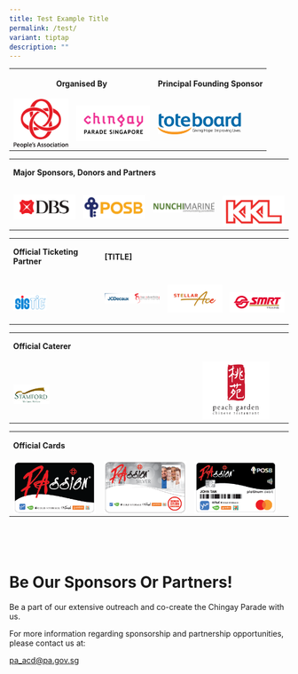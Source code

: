 ```yaml
---
title: Test Example Title
permalink: /test/
variant: tiptap
description: ""
---
```

<p></p><table><tbody><tr><th rowspan="1" colspan="2"><p>Organised By</p></th><th rowspan="1" colspan="2"><p>Principal Founding Sponsor</p></th></tr><tr><td rowspan="1" colspan="1"><div class="isomer-image-wrapper"><img style="width:100px;float:left;" height="auto" width="100%" alt="People's Association" src="/images/Sponsors%20&amp;%20Donors/pa-14-october-2019-18-19-28.png"></div></td><td rowspan="1" colspan="1"><div class="isomer-image-wrapper"><img style="width: 133px; float: left;" height="auto" width="100%" alt="Chingay Parade Singapore" src="/images/Sponsors%20&amp;%20Donors/chingay-(black)-31-october-2021-11-10-19.png"></div></td><td rowspan="1" colspan="1"><div class="isomer-image-wrapper"><img style="width:150px;float:left;" height="auto" width="100%" alt="Toteboard" src="/images/Sponsors%20&amp;%20Donors/Tote_Board_Logo_horizontal__Colour_.png"></div></td><td rowspan="1" colspan="1"><p></p></td></tr></tbody></table><p></p><table><tbody><tr><td rowspan="1" colspan="4"><p><strong>Major Sponsors, Donors and Partners</strong></p></td></tr><tr><td rowspan="1" colspan="1"><div class="isomer-image-wrapper"><img style="width: 100%;" height="auto" width="100%" alt="" src="/images/Sponsors &amp; Donors/dbs--21-january-2022-10-35-18.png"></div></td><td rowspan="1" colspan="1"><div class="isomer-image-wrapper"><img style="width: 100%;" height="auto" width="100%" alt="" src="/images/Sponsors &amp; Donors/posb-18-october-2019-16-39-35.png"></div></td><td rowspan="1" colspan="1"><div class="isomer-image-wrapper"><img style="width: 100%" height="auto" width="100%" alt="" src="/images/Sponsors &amp; Donors/nunchimarine-10-january-2022-11-10-29.png"></div></td><td rowspan="1" colspan="1"><p></p><div class="isomer-image-wrapper"><img style="width: 100%" height="auto" width="100%" alt="" src="/images/Sponsors &amp; Donors/kkl-14-october-2019-18-47-18.png"></div></td></tr></tbody></table><p></p><table><tbody><tr><td rowspan="1" colspan="1"><p><strong>Official Ticketing Partner</strong></p></td><td rowspan="1" colspan="3"><p><strong>[TITLE]</strong></p></td></tr><tr><td rowspan="1" colspan="1"><p></p><div class="isomer-image-wrapper"><img style="width: 40%;" height="auto" width="100%" alt="" src="/images/SISTIC_Logo_Full_Color.png"></div></td><td rowspan="1" colspan="1"><div class="isomer-image-wrapper"><img style="width: 100%" height="auto" width="100%" alt="" src="/images/support-by.png"></div></td><td rowspan="1" colspan="1"><p></p><div class="isomer-image-wrapper"><img style="width: 100%" height="auto" width="100%" alt="" src="/images/Sponsors &amp; Donors/Stellar_Ace_logo.png"></div><p></p></td><td rowspan="1" colspan="1"><p></p><div class="isomer-image-wrapper"><img style="width: 100%" height="auto" width="100%" alt="" src="/images/Sponsors &amp; Donors/SMRT_Trains_Logo_Pantone_190429_.jpg"></div></td></tr></tbody></table><table><tbody><tr><td rowspan="1" colspan="4"><p><strong>Official Caterer</strong></p></td></tr><tr><td rowspan="1" colspan="1"><p></p><div class="isomer-image-wrapper"><img style="width: 20%;" height="auto" width="100%" alt="" src="/images/Sponsors &amp; Donors/stamford-catering-18-october-2019-16-40-27.png"></div></td><td rowspan="1" colspan="1"><div class="isomer-image-wrapper"><img style="width: 100%" height="auto" width="100%" alt="" src="/images/Sponsors &amp; Donors/peach-garden-(colour)-14-october-2019-18-28-03.png"></div></td><td rowspan="1" colspan="1"><p></p></td><td rowspan="1" colspan="1"><p> </p></td></tr></tbody></table><table><tbody><tr><td rowspan="1" colspan="4"><p><strong>Official Cards</strong></p></td></tr><tr><td rowspan="1" colspan="1"><div class="isomer-image-wrapper"><img style="width:150px;float: left;" height="auto" width="100%" src="/images/Sponsors%20&amp;%20Donors/PAssionCard%202022%20Black.png"></div></td><td rowspan="1" colspan="1"><div class="isomer-image-wrapper"><img style="width: 150px; float: left;" height="auto" width="100%" alt="PAssion Card Silver" src="/images/Sponsors%20&amp;%20Donors/PAssionCard%202022%20Silver.png"></div></td><td rowspan="1" colspan="1"><div class="isomer-image-wrapper"><img style="width: 150px; float: left;" height="auto" width="100%" alt="PAssion Card POSB" src="/images/Sponsors%20&amp;%20Donors/PAssionCard%202022%20POSB.png"></div></td><td rowspan="1" colspan="1"><p> </p></td></tr></tbody></table><p></p><p>&nbsp;</p><p>&nbsp;</p><h1><strong>Be Our Sponsors Or Partners!</strong></h1><p>Be a part of our extensive outreach and co-create the Chingay Parade with us.</p><p>For more information regarding sponsorship and partnership opportunities, please contact us at:</p><p><a href="mailto:pa_acd@pa.gov.sg" rel="noopener noreferrer nofollow" target="_blank">pa_acd@pa.gov.sg</a></p><p></p>